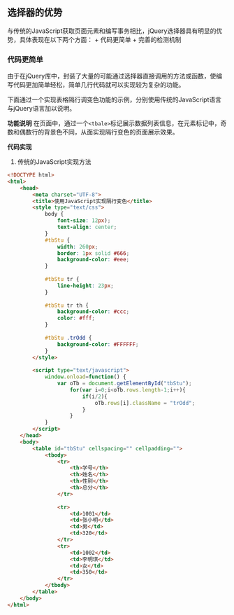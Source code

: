 ## 选择器的优势

与传统的JavaScript获取页面元素和编写事务相比，jQuery选择器具有明显的优势，具体表现在以下两个方面：
    + 代码更简单
    + 完善的检测机制

### 代码更简单

由于在jQuery库中，封装了大量的可能通过选择器直接调用的方法或函数，使编写代码更加简单轻松，简单几行代码就可以实现较为复杂的功能。

下面通过一个实现表格隔行调变色功能的示例，分别使用传统的JavaScript语言与jQuery语言加以说明。

**功能说明**
在页面中，通过一个`<tbale>`标记展示数据列表信息，在元素标记中，奇数和偶数行的背景色不同，从面实现隔行变色的页面展示效果。

**代码实现**
1. 传统的JavaScript实现方法
```html
<!DOCTYPE html>
<html>
	<head>
		<meta charset="UTF-8">
		<title>使用JavaScript实现隔行变色</title>
		<style type="text/css">
			body {
				font-size: 12px);
				text-align: center;
			}
			#tbStu {
				width: 260px;
				border: 1px solid #666;
				background-color: #eee;
			}
			
			#tbStu tr {
				line-height: 23px;
			}
			
			#tbStu tr th {
				background-color: #ccc;
				color: #fff;
			}
			
			#tbStu .trOdd {
				background-color: #FFFFFF;
			}
		</style>
		
		<script type="text/javascript">
			window.onload=function() {
				var oTb = document.getElementById("tbStu");
					for(var i=0;i<oTb.rows.length-1;i++){
						if(i/2){
							oTb.rows[i].className = "trOdd";
						}
					}
			}
		</script>
	</head>
	<body>
		<table id="tbStu" cellspacing="" cellpadding="">
			<tbody>
				<tr>
					<th>学号</th>
					<th>姓名</th>
					<th>性别</th>
					<th>总分</th>
				</tr>
				
				<tr>
					<td>1001</td>
					<td>张小明</td>
					<td>男</td>
					<td>320</td>
				</tr>
				<tr>
					<td>1002</td>
					<td>李明琪</td>
					<td>女</td>
					<td>350</td>
				</tr>
			</tbody>
		</table>
	</body>
</html>
```